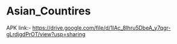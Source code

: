 # Asian_Countires
APK link:- https://drive.google.com/file/d/1lAc_8lhru5DbeA_y7qgr-gLrdjgdPrOT/view?usp=sharing
